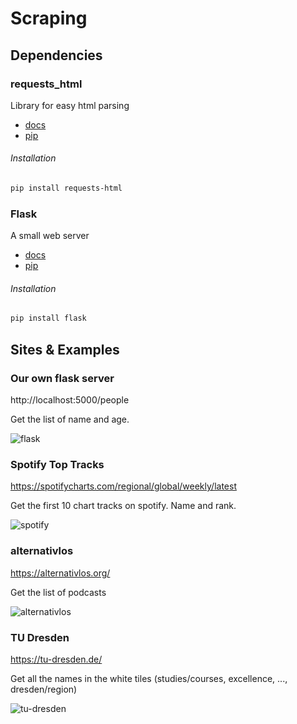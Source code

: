 # Scraping

## Dependencies

### requests_html

Library for easy html parsing

- [docs](https://requests-html.kennethreitz.org/)
- [pip](https://pypi.org/project/requests-html/)

###### Installation

```sh
pip install requests-html
```

### Flask

A small web server

- [docs](https://flask.palletsprojects.com/en/1.1.x/)
- [pip](https://pypi.org/project/flask/)

###### Installation

```sh
pip install flask
```

## Sites & Examples

### Our own flask server

http://localhost:5000/people

Get the list of name and age.

![flask](./images/flask.jpg)

### Spotify Top Tracks

https://spotifycharts.com/regional/global/weekly/latest

Get the first 10 chart tracks on spotify. Name and rank.

![spotify](./images/spotify.jpg)

### alternativlos

https://alternativlos.org/

Get the list of podcasts

![alternativlos](./images/alternativlos.jpg)

### TU Dresden

https://tu-dresden.de/

Get all the names in the white tiles (studies/courses, excellence, ..., dresden/region)

![tu-dresden](./images/tu_dresden.jpg)
